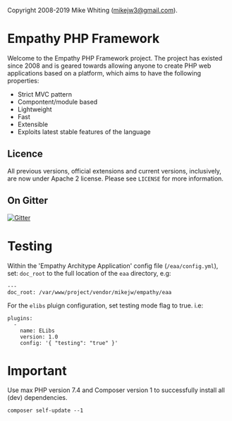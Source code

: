  

Copyright 2008-2019 Mike Whiting (mikejw3@gmail.com).


Empathy PHP Framework
===

Welcome to the Empathy PHP Framework project. The project
has existed since 2008 and is geared towards allowing anyone
to create PHP web applications based on a platform, which
aims to have the following properties:

- Strict MVC pattern
- Compontent/module based
- Lightweight
- Fast
- Extensible
- Exploits latest stable features of the language


Licence
---
All previous versions, official extensions and current versions, inclusively, are now under Apache 2 license. Please see `LICENSE` for more information.


On Gitter
---

[![Gitter](https://badges.gitter.im/Join%20Chat.svg)](https://gitter.im/mikejw/empathy?utm_source=badge&utm_medium=badge&utm_campaign=pr-badge&utm_content=badge)

Testing
===

Within the 'Empathy Architype Application' config file (`/eaa/config.yml`), set: `doc_root` to
the full location of the `eaa` directory, e.g:

    ---
    doc_root: /var/www/project/vendor/mikejw/empathy/eaa


For the `elibs` pluign configuration, set testing mode flag to true. i.e:

	plugins:
	  -
	    name: ELibs
	    version: 1.0
	    config: '{ "testing": "true" }'


Important
===
Use max PHP version 7.4 and Composer version 1 to successfully install all (dev) dependencies.

    composer self-update --1



